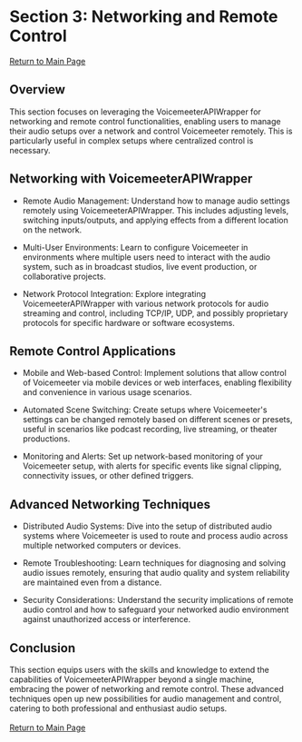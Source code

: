 # Section 3: Networking and Remote Control
[Return to Main Page](Advanced_Topics.md)
## Overview
This section focuses on leveraging the VoicemeeterAPIWrapper for networking and remote control functionalities, enabling users to manage their audio setups over a network and control Voicemeeter remotely. This is particularly useful in complex setups where centralized control is necessary.

## Networking with VoicemeeterAPIWrapper
- Remote Audio Management: Understand how to manage audio settings remotely using VoicemeeterAPIWrapper. This includes adjusting levels, switching inputs/outputs, and applying effects from a different location on the network.

- Multi-User Environments: Learn to configure Voicemeeter in environments where multiple users need to interact with the audio system, such as in broadcast studios, live event production, or collaborative projects.

- Network Protocol Integration: Explore integrating VoicemeeterAPIWrapper with various network protocols for audio streaming and control, including TCP/IP, UDP, and possibly proprietary protocols for specific hardware or software ecosystems.

## Remote Control Applications
- Mobile and Web-based Control: Implement solutions that allow control of Voicemeeter via mobile devices or web interfaces, enabling flexibility and convenience in various usage scenarios.

- Automated Scene Switching: Create setups where Voicemeeter's settings can be changed remotely based on different scenes or presets, useful in scenarios like podcast recording, live streaming, or theater productions.

- Monitoring and Alerts: Set up network-based monitoring of your Voicemeeter setup, with alerts for specific events like signal clipping, connectivity issues, or other defined triggers.

## Advanced Networking Techniques
- Distributed Audio Systems: Dive into the setup of distributed audio systems where Voicemeeter is used to route and process audio across multiple networked computers or devices.

- Remote Troubleshooting: Learn techniques for diagnosing and solving audio issues remotely, ensuring that audio quality and system reliability are maintained even from a distance.

- Security Considerations: Understand the security implications of remote audio control and how to safeguard your networked audio environment against unauthorized access or interference.

## Conclusion
This section equips users with the skills and knowledge to extend the capabilities of VoicemeeterAPIWrapper beyond a single machine, embracing the power of networking and remote control. These advanced techniques open up new possibilities for audio management and control, catering to both professional and enthusiast audio setups.<br><br>
[Return to Main Page](Advanced_Topics.md)
